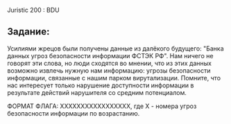 Juristic 200 : BDU

Задание:
--------

Усилиями жрецов были получены данные из далёкого будущего: "Банка данных угроз безопасности информации ФСТЭК РФ". Нам ничего не говорят эти слова, но люди сходятся во мнении, что из этих данных возможно извлечь нужную нам информацию: угрозы безопасности информации, связанные с нашим парком вирутализации. Помните, что нас интересует только нарушение доступности информации в результате действий нарушителя со средним потенциалом.

ФОРМАТ ФЛАГА: ХХХХХХХХХХХХХХХХХ, где Х - номера угроз безопасности информации по возрастанию.

